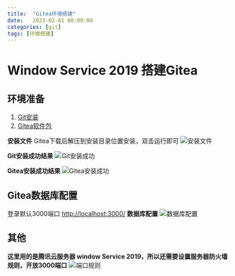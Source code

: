 ```yaml
---
title:  "Gitea环境搭建"
date:   2023-02-01 00:00:00
categories: [git]
tags: [环境搭建]
---
```


# Window Service 2019 搭建Gitea  
## 环境准备  
1. [Git安装](https://git-scm.com/)
2. [Gitea软件包](https://github.com/go-gitea/gitea/releases)  

**安装文件**
Gitea下载后解压到安装目录位置安装，双击运行即可
![安装文件](../../images/blog/20230201/微信截图_20230202102440.png)

**Git安装成功结果**
![Git安装成功](../../images/blog/20230201/微信截图_20230202102720.png)

**Gitea安装成功结果**
![Gitea安装成功](../../images/blog/20230201/微信截图_20230202103122.png)


## Gitea数据库配置
登录默认3000端口 <http://localhost:3000/>
**数据库配置**
![数据库配置](../../images/blog/20230201/微信图片_20230202103636.png)  

## 其他
**这里用的是腾讯云服务器 window Service 2019，所以还需要设置服务器防火墙规则，开放3000端口**
![端口规则](../../images/blog/20230201/微信截图_20230202104107.png) 